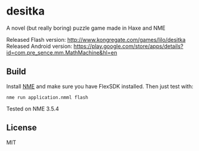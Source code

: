 desitka
=============

A novel (but really boring) puzzle game made in Haxe and NME

Released Flash version: <http://www.kongregate.com/games/lilo/desitka>
Released Android version: <https://play.google.com/store/apps/details?id=com.pre_sence.mm.MathMachine&hl=en>

## Build

Install [NME](http://nme.io) and make sure you have FlexSDK installed. Then just test with:

    nme run application.nmml flash

Tested on NME 3.5.4

## License

MIT
